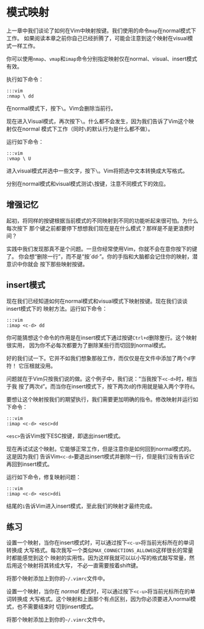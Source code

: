 模式映射
========

上一章中我们谈论了如何在Vim中映射按键。我们使用的命令`map`在normal模式下工作。
如果阅读本章之前你自己已经折腾了，可能会注意到这个映射在visual模式一样工作。

你可以使用`nmap`、`vmap`和`imap`命令分别指定映射仅在normal、visual、insert模式有效。

执行如下命令：

    :::vim
    :nmap \ dd

在normal模式下，按下`\`。Vim会删除当前行。

现在进入Visual模式，再次按下`\`。什么都不会发生，因为我们告诉了Vim这个映射仅在normal
模式下工作（同时`\`的默认行为是什么都不做）。

运行如下命令：

    :::vim
    :vmap \ U

进入visual模式并选中一些文字，按下`\`。Vim将把选中文本转换成大写格式。

分别在normal模式和visual模式测试`\`按键，注意不同模式下的效应。

增强记忆
--------

起初，将同样的按键根据当前模式的不同映射到不同的功能听起来很可怕。为什么每次按下
那个键之前都要停下想想我们现在是在什么模式？那样是不是更浪费时间？

实践中我们发现那真不是个问题。一旦你经常使用Vim，你就不会在意你按下的键了。
你会想“删除一行”，而不是“按`dd·”。你的手指和大脑都会记住你的映射，潜意识中你就会
按下那些映射按键。

insert模式
----------

现在我们已经知道如何在normal模式和visual模式下映射按键。现在我们谈谈insert模式下的
映射方法。运行如下命令：

    :::vim
    :imap <c-d> dd

你可能猜想这个命令的作用是在insert模式下通过按键`Ctrl+d`删除整行。这个映射很实用，
因为你不必每次都要为了删除某些行而切回到normal模式。

好的我们试一下。它并不如我们想象那般工作，而仅仅是在文件中添加了两个`d`字符！
它压根就没用。

问题就在于Vim只按我们说的做。这个例子中，我们说：“当我按下`<c-d>`时，相当于我
按了两次`d`”。而当你在insert模式下，按下两次`d`的作用就是输入两个字符`d`。

要想让这个映射按我们的期望执行，我们需要更加明确的指令。修改映射并运行如下命令：

    :::vim
    :imap <c-d> <esc>dd

`<esc>`告诉Vim按下ESC按键，即退出insert模式。

现在再试试这个映射。它能够正常工作，但是注意你是如何回到normal模式的。这是因为我们
告诉Vim`<c-d>`要退出insert模式并删除一行，但是我们没有告诉它再回到insert模式。

运行如下命令，修复映射问题：

    :::vim
    :imap <c-d> <esc>ddi

结尾的`i`告诉Vim进入insert模式，至此我们的映射才最终完成。

练习
----

设置一个映射，当你在insert模式时，可以通过按下`<c-u>`将当前光标所在的单词转换成
大写格式。每次我写一个类似`MAX_CONNECTIONS_ALLOWED`这样很长的常量时都能感觉到这个
映射的实用性。因为这样我就可以以小写的格式敲写常量，然后用这个映射将其转成大写，
不必一直需要按着shift键。

将那个映射添加上到你的`~/.vimrc`文件中。

设置一个映射，当你在 *normal* 模式时，可以通过按下`<c-u>`将当前光标所在的单词转换成
大写格式。这个映射和上面那个有点区别，因为你必须要进入normal模式，也不需要结束时
切到insert模式。

将那个映射添加上到你的`~/.vimrc`文件中。
